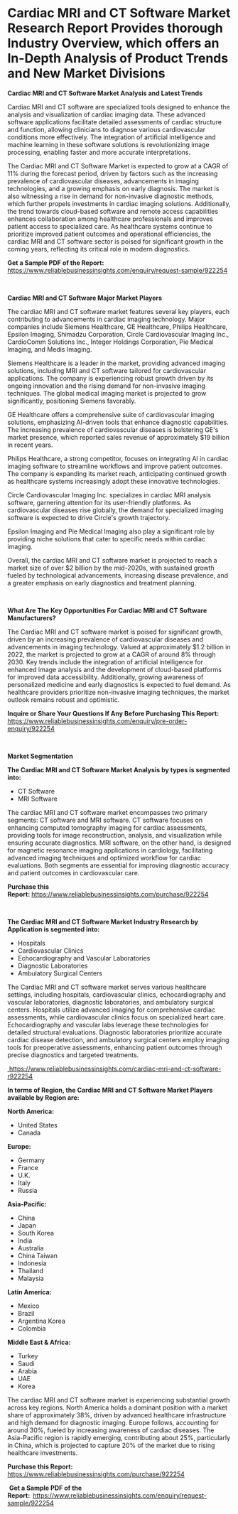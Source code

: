 <p><h1>Cardiac MRI and CT Software Market Research Report Provides thorough Industry Overview, which offers an In-Depth Analysis of Product Trends and New Market Divisions</h1></p><p><strong>Cardiac MRI and CT Software Market Analysis and Latest Trends</strong></p>
<p><p>Cardiac MRI and CT software are specialized tools designed to enhance the analysis and visualization of cardiac imaging data. These advanced software applications facilitate detailed assessments of cardiac structure and function, allowing clinicians to diagnose various cardiovascular conditions more effectively. The integration of artificial intelligence and machine learning in these software solutions is revolutionizing image processing, enabling faster and more accurate interpretations. </p><p>The Cardiac MRI and CT Software Market is expected to grow at a CAGR of 11% during the forecast period, driven by factors such as the increasing prevalence of cardiovascular diseases, advancements in imaging technologies, and a growing emphasis on early diagnosis. The market is also witnessing a rise in demand for non-invasive diagnostic methods, which further propels investments in cardiac imaging solutions. Additionally, the trend towards cloud-based software and remote access capabilities enhances collaboration among healthcare professionals and improves patient access to specialized care. As healthcare systems continue to prioritize improved patient outcomes and operational efficiencies, the cardiac MRI and CT software sector is poised for significant growth in the coming years, reflecting its critical role in modern diagnostics.</p></p>
<p><strong>Get a Sample PDF of the Report:&nbsp;</strong> <a href="https://www.reliablebusinessinsights.com/enquiry/request-sample/922254?utm_campaign=3208&utm_medium=2&utm_source=Github&utm_content=ia&utm_term=18042025&utm_id=cardiac-mri-and-ct-software">https://www.reliablebusinessinsights.com/enquiry/request-sample/922254</a></p>
<p>&nbsp;</p>
<p><strong>Cardiac MRI and CT Software Major Market Players</strong></p>
<p><p>The cardiac MRI and CT software market features several key players, each contributing to advancements in cardiac imaging technology. Major companies include Siemens Healthcare, GE Healthcare, Philips Healthcare, Epsilon Imaging, Shimadzu Corporation, Circle Cardiovascular Imaging Inc., CardioComm Solutions Inc., Integer Holdings Corporation, Pie Medical Imaging, and Medis Imaging.</p><p>Siemens Healthcare is a leader in the market, providing advanced imaging solutions, including MRI and CT software tailored for cardiovascular applications. The company is experiencing robust growth driven by its ongoing innovation and the rising demand for non-invasive imaging techniques. The global medical imaging market is projected to grow significantly, positioning Siemens favorably.</p><p>GE Healthcare offers a comprehensive suite of cardiovascular imaging solutions, emphasizing AI-driven tools that enhance diagnostic capabilities. The increasing prevalence of cardiovascular diseases is bolstering GE's market presence, which reported sales revenue of approximately $19 billion in recent years.</p><p>Philips Healthcare, a strong competitor, focuses on integrating AI in cardiac imaging software to streamline workflows and improve patient outcomes. The company is expanding its market reach, anticipating continued growth as healthcare systems increasingly adopt these innovative technologies.</p><p>Circle Cardiovascular Imaging Inc. specializes in cardiac MRI analysis software, garnering attention for its user-friendly platforms. As cardiovascular diseases rise globally, the demand for specialized imaging software is expected to drive Circle's growth trajectory. </p><p>Epsilon Imaging and Pie Medical Imaging also play a significant role by providing niche solutions that cater to specific needs within cardiac imaging. </p><p>Overall, the cardiac MRI and CT software market is projected to reach a market size of over $2 billion by the mid-2020s, with sustained growth fueled by technological advancements, increasing disease prevalence, and a greater emphasis on early diagnostics and treatment planning.</p></p>
<p>&nbsp;</p>
<p><strong>What Are The Key Opportunities For Cardiac MRI and CT Software Manufacturers?</strong></p>
<p><p>The Cardiac MRI and CT software market is poised for significant growth, driven by an increasing prevalence of cardiovascular diseases and advancements in imaging technology. Valued at approximately $1.2 billion in 2022, the market is projected to grow at a CAGR of around 8% through 2030. Key trends include the integration of artificial intelligence for enhanced image analysis and the development of cloud-based platforms for improved data accessibility. Additionally, growing awareness of personalized medicine and early diagnostics is expected to fuel demand. As healthcare providers prioritize non-invasive imaging techniques, the market outlook remains robust and optimistic.</p></p>
<p><strong>Inquire or Share Your Questions If Any Before Purchasing This Report:</strong> <a href="https://www.reliablebusinessinsights.com/enquiry/pre-order-enquiry/922254?utm_campaign=3208&utm_medium=2&utm_source=Github&utm_content=ia&utm_term=18042025&utm_id=cardiac-mri-and-ct-software">https://www.reliablebusinessinsights.com/enquiry/pre-order-enquiry/922254</a></p>
<p>&nbsp;</p>
<p><strong>Market Segmentation</strong></p>
<p><strong>The Cardiac MRI and CT Software Market Analysis by types is segmented into:</strong></p>
<p><ul><li>CT Software</li><li>MRI Software</li></ul></p>
<p><p>The cardiac MRI and CT software market encompasses two primary segments: CT software and MRI software. CT software focuses on enhancing computed tomography imaging for cardiac assessments, providing tools for image reconstruction, analysis, and visualization while ensuring accurate diagnostics. MRI software, on the other hand, is designed for magnetic resonance imaging applications in cardiology, facilitating advanced imaging techniques and optimized workflow for cardiac evaluations. Both segments are essential for improving diagnostic accuracy and patient outcomes in cardiovascular care.</p></p>
<p><strong>Purchase this Report:&nbsp;</strong><a href="https://www.reliablebusinessinsights.com/purchase/922254?utm_campaign=3208&utm_medium=2&utm_source=Github&utm_content=ia&utm_term=18042025&utm_id=cardiac-mri-and-ct-software">https://www.reliablebusinessinsights.com/purchase/922254</a></p>
<p>&nbsp;</p>
<p><strong>The Cardiac MRI and CT Software Market Industry Research by Application is segmented into:</strong></p>
<p><ul><li>Hospitals</li><li>Cardiovascular Clinics</li><li>Echocardiography and Vascular Laboratories</li><li>Diagnostic Laboratories</li><li>Ambulatory Surgical Centers</li></ul></p>
<p><p>The Cardiac MRI and CT software market serves various healthcare settings, including hospitals, cardiovascular clinics, echocardiography and vascular laboratories, diagnostic laboratories, and ambulatory surgical centers. Hospitals utilize advanced imaging for comprehensive cardiac assessments, while cardiovascular clinics focus on specialized heart care. Echocardiography and vascular labs leverage these technologies for detailed structural evaluations. Diagnostic laboratories prioritize accurate cardiac disease detection, and ambulatory surgical centers employ imaging tools for preoperative assessments, enhancing patient outcomes through precise diagnostics and targeted treatments.</p></p>
<p><a href="https://www.reliablebusinessinsights.com/cardiac-mri-and-ct-software-r922254?utm_campaign=3208&utm_medium=2&utm_source=Github&utm_content=ia&utm_term=18042025&utm_id=cardiac-mri-and-ct-software">&nbsp;https://www.reliablebusinessinsights.com/cardiac-mri-and-ct-software-r922254</a></p>
<p><strong>In terms of Region, the Cardiac MRI and CT Software Market Players available by Region are:</strong></p>
<p>
    <p> <strong> North America: </strong>
        <ul>
            <li>United States</li>
            <li>Canada</li>
        </ul>
        </p> 
    <p> <strong> Europe: </strong>
        <ul>
            <li>Germany</li>
            <li>France</li>
            <li>U.K.</li>
            <li>Italy</li>
            <li>Russia</li>
        </ul>
        </p> 
    <p> <strong> Asia-Pacific: </strong>
        <ul>
            <li>China</li>
            <li>Japan</li>
            <li>South Korea</li>
            <li>India</li>
            <li>Australia</li>
            <li>China Taiwan</li>
            <li>Indonesia</li>
            <li>Thailand</li>
            <li>Malaysia</li>
        </ul>
        </p> 
    <p> <strong> Latin America: </strong>
        <ul>
            <li>Mexico</li>
            <li>Brazil</li>
            <li>Argentina Korea</li>
            <li>Colombia</li>
        </ul>
        </p> 
    <p> <strong> Middle East & Africa: </strong>
        <ul>
            <li>Turkey</li>
            <li>Saudi</li>
            <li>Arabia</li>
            <li>UAE</li>
            <li>Korea</li>
        </ul>
    </p>
    </p>
<p><p>The cardiac MRI and CT software market is experiencing substantial growth across key regions. North America holds a dominant position with a market share of approximately 38%, driven by advanced healthcare infrastructure and high demand for diagnostic imaging. Europe follows, accounting for around 30%, fueled by increasing awareness of cardiac diseases. The Asia-Pacific region is rapidly emerging, contributing about 25%, particularly in China, which is projected to capture 20% of the market due to rising healthcare investments.</p></p>
<p><strong>Purchase this Report: </strong><a href="https://www.reliablebusinessinsights.com/purchase/922254?utm_campaign=3208&utm_medium=2&utm_source=Github&utm_content=ia&utm_term=18042025&utm_id=cardiac-mri-and-ct-software">https://www.reliablebusinessinsights.com/purchase/922254</a></p>
<p>&nbsp;<strong>Get a Sample PDF of the Report:&nbsp;&nbsp;</strong><a href="https://www.reliablebusinessinsights.com/enquiry/request-sample/922254?utm_campaign=3208&utm_medium=2&utm_source=Github&utm_content=ia&utm_term=18042025&utm_id=cardiac-mri-and-ct-software">https://www.reliablebusinessinsights.com/enquiry/request-sample/922254</a></p>
<p><strong></strong></p>
<p><p></p><p></p><p></p></p>